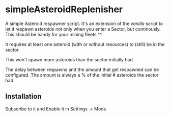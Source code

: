 # simpleAsteroidReplenisher
A simple Asteroid respawner script. It's an extension of the *vanilla* script to let it respawn asteroids not only when you enter  a Sector, but continously. This should be handy for your mining fleets ^^.

It requires at least one asteroid (with or without resources) to (still) be in the sector.

This won't spawn more asteroids than the sector initially had.

The delay between respawns and the amount that get respawned can be configured. The amount is always a % of the initial # asteroids the sector had.

## Installation

Subscribe to it and Enable it in Settings -> Mods

